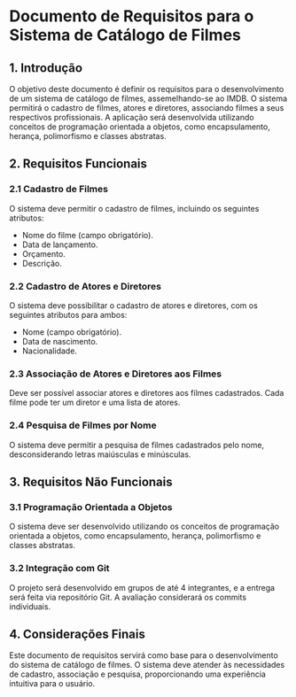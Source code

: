 # Documento de Requisitos para o Sistema de Catálogo de Filmes

## 1. Introdução

O objetivo deste documento é definir os requisitos para o desenvolvimento de um sistema de catálogo de filmes, assemelhando-se ao IMDB. O sistema permitirá o cadastro de filmes, atores e diretores, associando filmes a seus respectivos profissionais. A aplicação será desenvolvida utilizando conceitos de programação orientada a objetos, como encapsulamento, herança, polimorfismo e classes abstratas.

## 2. Requisitos Funcionais

### 2.1 Cadastro de Filmes

O sistema deve permitir o cadastro de filmes, incluindo os seguintes atributos:

- Nome do filme (campo obrigatório).
- Data de lançamento.
- Orçamento.
- Descrição.

### 2.2 Cadastro de Atores e Diretores

O sistema deve possibilitar o cadastro de atores e diretores, com os seguintes atributos para ambos:

- Nome (campo obrigatório).
- Data de nascimento.
- Nacionalidade.

### 2.3 Associação de Atores e Diretores aos Filmes

Deve ser possível associar atores e diretores aos filmes cadastrados. Cada filme pode ter um diretor e uma lista de atores.

### 2.4 Pesquisa de Filmes por Nome

O sistema deve permitir a pesquisa de filmes cadastrados pelo nome, desconsiderando letras maiúsculas e minúsculas.

## 3. Requisitos Não Funcionais

### 3.1 Programação Orientada a Objetos

O sistema deve ser desenvolvido utilizando os conceitos de programação orientada a objetos, como encapsulamento, herança, polimorfismo e classes abstratas.

### 3.2 Integração com Git

O projeto será desenvolvido em grupos de até 4 integrantes, e a entrega será feita via repositório Git. A avaliação considerará os commits individuais.

## 4. Considerações Finais

Este documento de requisitos servirá como base para o desenvolvimento do sistema de catálogo de filmes. O sistema deve atender às necessidades de cadastro, associação e pesquisa, proporcionando uma experiência intuitiva para o usuário.

